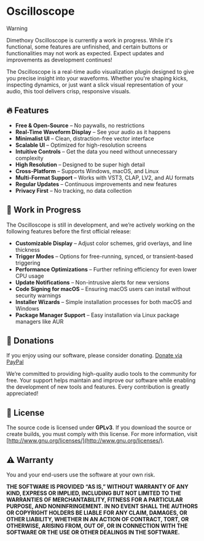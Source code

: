 # Oscilloscope

> [!WARNING]
> Dimethoxy Oscilloscope is currently a work in progress. While it's functional, some features are unfinished, and certain buttons or functionalities may not work as expected.
> Expect updates and improvements as development continues!

The Oscilloscope is a real-time audio visualization plugin designed to give you precise insight into your waveforms. Whether you're shaping kicks, inspecting dynamics, or just want a slick visual representation of your audio, this tool delivers crisp, responsive visuals.

## 🔥 Features

- **Free & Open-Source** – No paywalls, no restrictions
- **Real-Time Waveform Display** – See your audio as it happens
- **Minimalist UI** – Clean, distraction-free vector interface
- **Scalable UI** – Optimized for high-resolution screens
- **Intuitive Controls** – Get the data you need without unnecessary complexity
- **High Resolution** – Designed to be super high detail
- **Cross-Platform** – Supports Windows, macOS, and Linux
- **Multi-Format Support** – Works with VST3, CLAP, LV2, and AU formats
- **Regular Updates** – Continuous improvements and new features
- **Privacy First** – No tracking, no data collection

## 🚧 Work in Progress

The Oscilloscope is still in development, and we’re actively working on the following features before the first official release:

- **Customizable Display** – Adjust color schemes, grid overlays, and line thickness
- **Trigger Modes** – Options for free-running, synced, or transient-based triggering
- **Performance Optimizations** – Further refining efficiency for even lower CPU usage
- **Update Notifications** – Non-intrusive alerts for new versions
- **Code Signing for macOS** – Ensuring macOS users can install without security warnings
- **Installer Wizards** – Simple installation processes for both macOS and Windows
- **Package Manager Support** – Easy installation via Linux package managers like AUR

## 💖 Donations

If you enjoy using our software, please consider donating.
[Donate via PayPal](https://www.paypal.com/donate/?hosted_button_id=8SJXCUYV5ZHKG)

We’re committed to providing high-quality audio tools to the community for free. Your support helps maintain and improve our software while enabling the development of new tools and features. Every contribution is greatly appreciated!

## 📜 License

The source code is licensed under **GPLv3**. If you download the source or create builds, you must comply with this license. For more information, visit [http://www.gnu.org/licenses/](http://www.gnu.org/licenses/).

## ⚠️ Warranty

You and your end-users use the software at your own risk.

**THE SOFTWARE IS PROVIDED “AS IS,” WITHOUT WARRANTY OF ANY KIND, EXPRESS OR IMPLIED, INCLUDING BUT NOT LIMITED TO THE WARRANTIES OF MERCHANTABILITY, FITNESS FOR A PARTICULAR PURPOSE, AND NONINFRINGEMENT. IN NO EVENT SHALL THE AUTHORS OR COPYRIGHT HOLDERS BE LIABLE FOR ANY CLAIM, DAMAGES, OR OTHER LIABILITY, WHETHER IN AN ACTION OF CONTRACT, TORT, OR OTHERWISE, ARISING FROM, OUT OF, OR IN CONNECTION WITH THE SOFTWARE OR THE USE OR OTHER DEALINGS IN THE SOFTWARE.**

